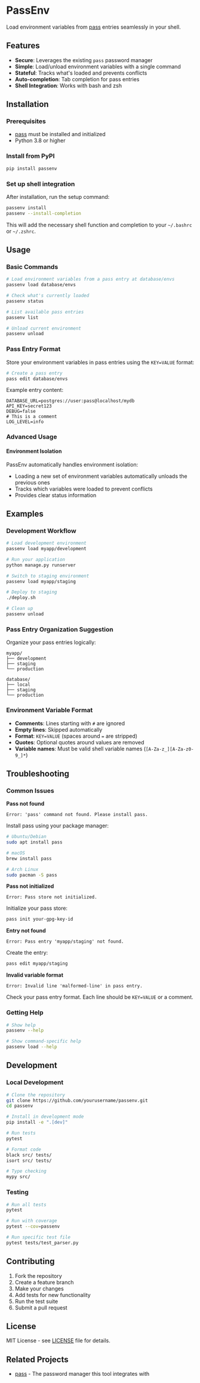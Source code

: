 # PassEnv

Load environment variables from [pass](https://www.passwordstore.org/) entries seamlessly in your shell.

## Features

- **Secure**: Leverages the existing `pass` password manager
- **Simple**: Load/unload environment variables with a single command
- **Stateful**: Tracks what's loaded and prevents conflicts
- **Auto-completion**: Tab completion for pass entries
- **Shell Integration**: Works with bash and zsh

## Installation

### Prerequisites

- [pass](https://www.passwordstore.org/) must be installed and initialized
- Python 3.8 or higher

### Install from PyPI

```bash
pip install passenv
```

### Set up shell integration

After installation, run the setup command:

```bash
passenv install
passenv --install-completion
```

This will add the necessary shell function and completion to your `~/.bashrc` or `~/.zshrc`.

## Usage

### Basic Commands

```bash
# Load environment variables from a pass entry at database/envs
passenv load database/envs

# Check what's currently loaded
passenv status

# List available pass entries
passenv list

# Unload current environment
passenv unload
```

### Pass Entry Format

Store your environment variables in pass entries using the `KEY=VALUE` format:

```bash
# Create a pass entry
pass edit database/envs
```

Example entry content:
```
DATABASE_URL=postgres://user:pass@localhost/mydb
API_KEY=secret123
DEBUG=false
# This is a comment
LOG_LEVEL=info
```

### Advanced Usage

#### Environment Isolation

PassEnv automatically handles environment isolation:

- Loading a new set of environment variables automatically unloads the previous ones
- Tracks which variables were loaded to prevent conflicts
- Provides clear status information

## Examples

### Development Workflow

```bash
# Load development environment
passenv load myapp/development

# Run your application
python manage.py runserver

# Switch to staging environment
passenv load myapp/staging

# Deploy to staging
./deploy.sh

# Clean up
passenv unload
```

### Pass Entry Organization Suggestion

Organize your pass entries logically:

```
myapp/
├── development
├── staging
└── production

database/
├── local
├── staging
└── production
```

### Environment Variable Format

- **Comments**: Lines starting with `#` are ignored
- **Empty lines**: Skipped automatically
- **Format**: `KEY=VALUE` (spaces around `=` are stripped)
- **Quotes**: Optional quotes around values are removed
- **Variable names**: Must be valid shell variable names (`[A-Za-z_][A-Za-z0-9_]*`)

## Troubleshooting

### Common Issues

**Pass not found**
```
Error: 'pass' command not found. Please install pass.
```
Install pass using your package manager:
```bash
# Ubuntu/Debian
sudo apt install pass

# macOS
brew install pass

# Arch Linux
sudo pacman -S pass
```

**Pass not initialized**
```
Error: Pass store not initialized.
```
Initialize your pass store:
```bash
pass init your-gpg-key-id
```

**Entry not found**
```
Error: Pass entry 'myapp/staging' not found.
```
Create the entry:
```bash
pass edit myapp/staging
```

**Invalid variable format**
```
Error: Invalid line 'malformed-line' in pass entry.
```
Check your pass entry format. Each line should be `KEY=VALUE` or a comment.

### Getting Help

```bash
# Show help
passenv --help

# Show command-specific help
passenv load --help
```

## Development

### Local Development

```bash
# Clone the repository
git clone https://github.com/yourusername/passenv.git
cd passenv

# Install in development mode
pip install -e ".[dev]"

# Run tests
pytest

# Format code
black src/ tests/
isort src/ tests/

# Type checking
mypy src/
```

### Testing

```bash
# Run all tests
pytest

# Run with coverage
pytest --cov=passenv

# Run specific test file
pytest tests/test_parser.py
```

## Contributing

1. Fork the repository
2. Create a feature branch
3. Make your changes
4. Add tests for new functionality
5. Run the test suite
6. Submit a pull request

## License

MIT License - see [LICENSE](LICENSE) file for details.

## Related Projects

- [pass](https://www.passwordstore.org/) - The password manager this tool integrates with
